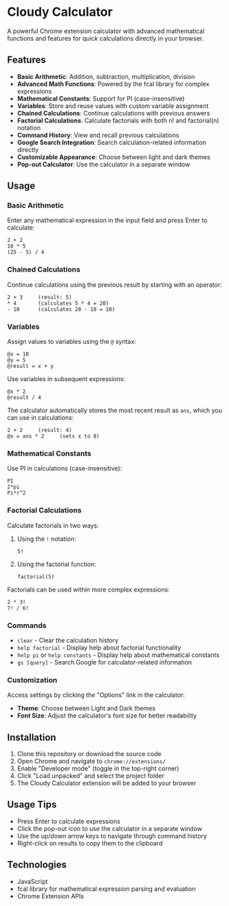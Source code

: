 # Cloudy Calculator

A powerful Chrome extension calculator with advanced mathematical functions and features for quick calculations directly in your browser.

## Features

- **Basic Arithmetic**: Addition, subtraction, multiplication, division
- **Advanced Math Functions**: Powered by the fcal library for complex expressions
- **Mathematical Constants**: Support for PI (case-insensitive)
- **Variables**: Store and reuse values with custom variable assignment
- **Chained Calculations**: Continue calculations with previous answers
- **Factorial Calculations**: Calculate factorials with both n! and factorial(n) notation
- **Command History**: View and recall previous calculations
- **Google Search Integration**: Search calculation-related information directly
- **Customizable Appearance**: Choose between light and dark themes
- **Pop-out Calculator**: Use the calculator in a separate window

## Usage

### Basic Arithmetic

Enter any mathematical expression in the input field and press Enter to calculate:

```
2 + 2
10 * 5
(25 - 5) / 4
```

### Chained Calculations

Continue calculations using the previous result by starting with an operator:

```
2 + 3     (result: 5)
* 4       (calculates 5 * 4 = 20)
- 10      (calculates 20 - 10 = 10)
```

### Variables

Assign values to variables using the `@` syntax:

```
@x = 10
@y = 5
@result = x + y
```

Use variables in subsequent expressions:

```
@x * 2
@result / 4
```

The calculator automatically stores the most recent result as `ans`, which you can use in calculations:

```
2 + 2     (result: 4)
@x = ans * 2     (sets x to 8)
```

### Mathematical Constants

Use PI in calculations (case-insensitive):

```
PI
2*pi
Pi*r^2
```

### Factorial Calculations

Calculate factorials in two ways:

1. Using the `!` notation:

   ```
   5!
   ```

2. Using the factorial function:
   ```
   factorial(5)
   ```

Factorials can be used within more complex expressions:

```
2 * 3!
7! / 6!
```

### Commands

- `clear` - Clear the calculation history
- `help factorial` - Display help about factorial functionality
- `help pi` or `help constants` - Display help about mathematical constants
- `gs [query]` - Search Google for calculator-related information

### Customization

Access settings by clicking the "Options" link in the calculator:

- **Theme**: Choose between Light and Dark themes
- **Font Size**: Adjust the calculator's font size for better readability

## Installation

1. Clone this repository or download the source code
2. Open Chrome and navigate to `chrome://extensions/`
3. Enable "Developer mode" (toggle in the top-right corner)
4. Click "Load unpacked" and select the project folder
5. The Cloudy Calculator extension will be added to your browser

## Usage Tips

- Press Enter to calculate expressions
- Click the pop-out icon to use the calculator in a separate window
- Use the up/down arrow keys to navigate through command history
- Right-click on results to copy them to the clipboard

## Technologies

- JavaScript
- fcal library for mathematical expression parsing and evaluation
- Chrome Extension APIs
